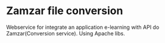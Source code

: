 # Zamzar file conversion

Webservice for integrate an application e-learning with API do Zamzar(Conversion service).
Using Apache libs.
